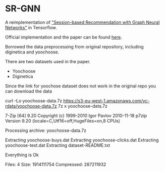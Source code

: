 # SR-GNN
A reimplementation of ["Session-based Recommendation with Graph Neural Networks"](https://arxiv.org/pdf/1811.00855.pdf) in Tensorflow.

Official implementation and the paper can be found [here](https://github.com/CRIPAC-DIG/SR-GNN). 

Borrowed the data preprocessing from original repository, including diginetica and yoochoose.

There are two datasets used in the paper. 
- Yoochoose 
- Diginetica

Since the link for yoochose dataset does not work in the original repo you can download the data

curl -Lo yoochoose-data.7z https://s3-eu-west-1.amazonaws.com/yc-rdata/yoochoose-data.7z
7z x yoochoose-data.7z


7-Zip [64] 9.20  Copyright (c) 1999-2010 Igor Pavlov  2010-11-18
p7zip Version 9.20 (locale=C,Utf16=off,HugeFiles=on,8 CPUs)

Processing archive: yoochoose-data.7z

Extracting  yoochoose-buys.dat
Extracting  yoochoose-clicks.dat
Extracting  yoochoose-test.dat
Extracting  dataset-README.txt

Everything is Ok

Files: 4
Size:       1914111754
Compressed: 287211932

